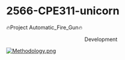 # 2566-CPE311-unicorn
🔥Project Automatic_Fire_Gun🔥
<p align='center'> 
Development 
</p>

[![Methodology.png](https://i.postimg.cc/3JGwfxfW/Methodology.png)](https://postimg.cc/ZCTZC4Sh)
